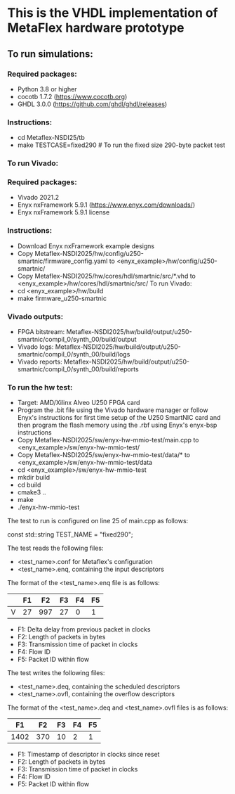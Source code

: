 # This is the VHDL implementation of MetaFlex hardware prototype

## To run simulations:

### Required packages:
- Python 3.8 or higher
- cocotb 1.7.2 (https://www.cocotb.org)
- GHDL 3.0.0 (https://github.com/ghdl/ghdl/releases)

### Instructions:
- cd Metaflex-NSDI25/tb
- make TESTCASE=fixed290 # To run the fixed size 290-byte packet test

### To run Vivado:
### Required packages:
- Vivado 2021.2
- Enyx nxFramework 5.9.1 (https://www.enyx.com/downloads/)
- Enyx nxFramework 5.9.1 license

### Instructions:
- Download Enyx nxFramework example designs
- Copy Metaflex-NSDI2025/hw/config/u250-smartnic/firmware_config.yaml to
  <enyx_example>/hw/config/u250-smartnic/
- Copy Metaflex-NSDI2025/hw/cores/hdl/smartnic/src/*.vhd to
  <enyx_example>/hw/cores/hdl/smartnic/src/
To run Vivado:
- cd <enyx_example>/hw/build
- make firmware_u250-smartnic

### Vivado outputs:
- FPGA bitstream: Metaflex-NSDI2025/hw/build/output/u250-smartnic/compil_0/synth_00/build/output
- Vivado logs:    Metaflex-NSDI2025/hw/build/output/u250-smartnic/compil_0/synth_00/build/logs
- Vivado reports: Metaflex-NSDI2025/hw/build/output/u250-smartnic/compil_0/synth_00/build/reports

### To run the hw test:
- Target: AMD/Xilinx Alveo U250 FPGA card
- Program the .bit file using the Vivado hardware manager or follow Enyx's instructions for
  first time setup of the U250 SmartNIC card and then program the flash memory using the .rbf
  using Enyx's enyx-bsp instructions
- Copy Metaflex-NSDI2025/sw/enyx-hw-mmio-test/main.cpp to <enyx_example>/sw/enyx-hw-mmio-test/
- Copy Metaflex-NSDI2025/sw/enyx-hw-mmio-test/data/* to <enyx_example>/sw/enyx-hw-mmio-test/data
- cd <enyx_example>/sw/enyx-hw-mmio-test
- mkdir build
- cd build
- cmake3 ..
- make
- ./enyx-hw-mmio-test

The test to run is configured on line 25 of main.cpp as follows:

const std::string TEST_NAME = "fixed290";

The test reads the following files:
- <test_name>.conf for Metaflex's configuration
- <test_name>.enq, containing the input descriptors

The format of the <test_name>.enq file is as follows:

|    | F1 | F2 | F3 | F4 | F5 |
| -- | -- | -- | -- | -- | -- |
|  V | 27 | 997| 27 | 0  | 1  |

- F1: Delta delay from previous packet in clocks
- F2: Length of packets in bytes
- F3: Transmission time of packet in clocks
- F4: Flow ID
- F5: Packet ID within flow

The test writes the following files:
- <test_name>.deq, containing the scheduled descriptors
- <test_name>.ovfl, containing the overflow descriptors

The format of the <test_name>.deq and <test_name>.ovfl files is as follows:

| F1 | F2 | F3 | F4 | F5 |
| -- | -- | -- | -- | -- |
|1402| 370| 10 | 2  | 1  |

- F1: Timestamp of descriptor in clocks since reset
- F2: Length of packets in bytes
- F3: Transmission time of packet in clocks
- F4: Flow ID
- F5: Packet ID within flow
